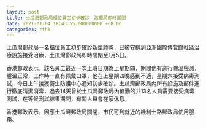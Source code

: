 ```yaml
---
layout: post
title: 土瓜灣郵政局櫃位員工初步確診　該郵局即時關閉
date: 2021-01-04 18:43:55.000000000 +08:00
categories: rthk
---
```


土瓜灣郵政局一名櫃位員工初步確診新型肺炎，已被安排到亞洲國際博覽館社區治療設施接受治療，土瓜灣郵政局即時關閉至1月5日。

香港郵政表示，該名員工最近一次上班日期為上星期四，期間他有進行體溫檢測，體溫正常，工作時一直有佩戴口罩，他在上星期四晚感到不適，星期六接受病毒測試，今日上午接獲衞生防護中心通知初步確診。土瓜灣郵政局內所有設施及郵件進行徹底清潔消毒，過去14天曾於土瓜灣郵政局內值勤的共13名人員需要接受病毒測試，在等候測試結果期間，有關人員會在家休息。

香港郵政表示，因應土瓜灣郵政局關閉，市民可到就近的機利士路郵政局使用服務。
